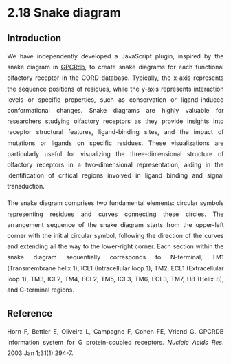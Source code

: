 # 2.18 Snake diagram

## Introduction

<p style="text-align:justify; line-height: 1.8; ">We have independently developed a JavaScript plugin, inspired by the snake diagram in <a target="_blank" href="https://gpcrdb.org/">GPCRdb</a>, to create snake diagrams for each functional olfactory receptor in the CORD database. Typically, the x-axis represents the sequence positions of residues, while the y-axis represents interaction levels or specific properties, such as conservation or ligand-induced conformational changes. Snake diagrams are highly valuable for researchers studying olfactory receptors as they provide insights into receptor structural features, ligand-binding sites, and the impact of mutations or ligands on specific residues. These visualizations are particularly useful for visualizing the three-dimensional structure of olfactory receptors in a two-dimensional representation, aiding in the identification of critical regions involved in ligand binding and signal transduction.</p>

<p style="text-align:justify; line-height: 1.8; ">The snake diagram comprises two fundamental elements: circular symbols representing residues and curves connecting these circles. The arrangement sequence of the snake diagram starts from the upper-left corner with the initial circular symbol, following the direction of the curves and extending all the way to the lower-right corner. Each section within the snake diagram sequentially corresponds to N-terminal, TM1 (Transmembrane helix 1), ICL1 (Intracellular loop 1), TM2, ECL1 (Extracellular loop 1), TM3, ICL2, TM4, ECL2, TM5, ICL3, TM6, ECL3, TM7, H8 (Helix 8), and C-terminal regions.</p>

## Reference

<p style="text-align:justify; line-height: 1.8; ">Horn F, Bettler E, Oliveira L, Campagne F, Cohen FE, Vriend G. GPCRDB information system for G protein-coupled receptors. <i>Nucleic Acids Res</i>. 2003 Jan 1;31(1):294-7.</p>